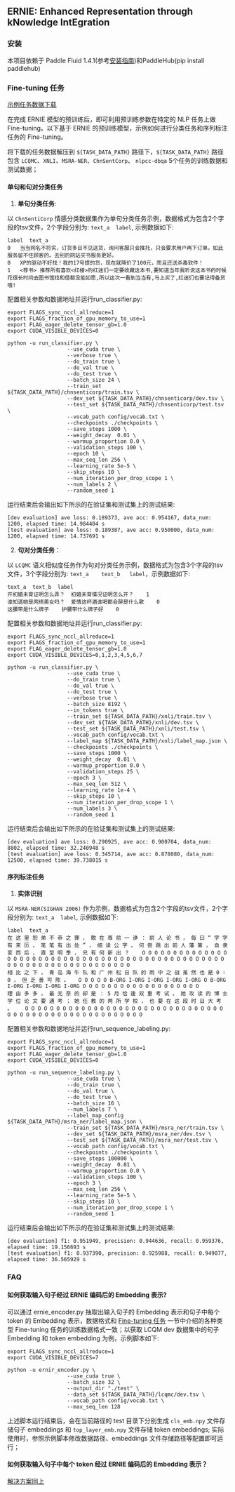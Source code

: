 ## ERNIE: **E**nhanced **R**epresentation through k**N**owledge **I**nt**E**gration

### 安装
本项目依赖于 Paddle Fluid 1.4.1(参考[安装指南](http://www.paddlepaddle.org/#quick-start))和PaddleHub(pip install paddlehub)

### Fine-tuning 任务
[示例任务数据下载](https://ernie.bj.bcebos.com/task_data.tgz)

在完成 ERNIE 模型的预训练后，即可利用预训练参数在特定的 NLP 任务上做 Fine-tuning。以下基于 ERNIE 的预训练模型，示例如何进行分类任务和序列标注任务的 Fine-tuning。

将下载的任务数据解压到 `${TASK_DATA_PATH}` 路径下，`${TASK_DATA_PATH}` 路径包含 `LCQMC`、`XNLI`、`MSRA-NER`、`ChnSentCorp`、 `nlpcc-dbqa` 5个任务的训练数据和测试数据；

#### 单句和句对分类任务

1) **单句分类任务**:

 以 `ChnSentiCorp` 情感分类数据集作为单句分类任务示例，数据格式为包含2个字段的tsv文件，2个字段分别为: `text_a  label`, 示例数据如下:
 ```
label  text_a
0   当当网名不符实，订货多日不见送货，询问客服只会推托，只会要求用户再下订单。如此服务留不住顾客的。去别的网站买书服务更好。
0   XP的驱动不好找！我的17号提的货，现在就降价了100元，而且还送杀毒软件！
1   <荐书> 推荐所有喜欢<红楼>的红迷们一定要收藏这本书,要知道当年我听说这本书的时候花很长时间去图书馆找和借都没能如愿,所以这次一看到当当有,马上买了,红迷们也要记得备货哦!
 ```
配置相关参数和数据地址并运行run_classifier.py:
```shell
export FLAGS_sync_nccl_allreduce=1
export FLAGS_fraction_of_gpu_memory_to_use=1
export FLAG_eager_delete_tensor_gb=1.0
export CUDA_VISIBLE_DEVICES=0

python -u run_classifier.py \
                   --use_cuda true \
                   --verbose true \
                   --do_train true \
                   --do_val true \
                   --do_test true \
                   --batch_size 24 \
                   --train_set ${TASK_DATA_PATH}/chnsenticorp/train.tsv \
                   --dev_set ${TASK_DATA_PATH}/chnsenticorp/dev.tsv \
                   --test_set ${TASK_DATA_PATH}/chnsenticorp/test.tsv \
                   --vocab_path config/vocab.txt \
                   --checkpoints ./checkpoints \
                   --save_steps 1000 \
                   --weight_decay  0.01 \
                   --warmup_proportion 0.0 \
                   --validation_steps 100 \
                   --epoch 10 \
                   --max_seq_len 256 \
                   --learning_rate 5e-5 \
                   --skip_steps 10 \
                   --num_iteration_per_drop_scope 1 \
                   --num_labels 2 \
                   --random_seed 1
```
运行结束后会输出如下所示的在验证集和测试集上的测试结果:

```
[dev evaluation] ave loss: 0.189373, ave acc: 0.954167, data_num: 1200, elapsed time: 14.984404 s
[test evaluation] ave loss: 0.189387, ave acc: 0.950000, data_num: 1200, elapsed time: 14.737691 s
```

2) **句对分类任务**：

以 `LCQMC` 语义相似度任务作为句对分类任务示例，数据格式为包含3个字段的tsv文件，3个字段分别为: `text_a    text_b   label`，示例数据如下:
```
text_a  text_b  label
开初婚未育证明怎么弄？  初婚未育情况证明怎么开？    1
谁知道她是网络美女吗？  爱情这杯酒谁喝都会醉是什么歌    0
这腰带是什么牌子    护腰带什么牌子好    0
```
配置相关参数和数据地址并运行run_classifier.py:
```shell
export FLAGS_sync_nccl_allreduce=1
export FLAGS_fraction_of_gpu_memory_to_use=1
export FLAG_eager_delete_tensor_gb=1.0
export CUDA_VISIBLE_DEVICES=0,1,2,3,4,5,6,7

python -u run_classifier.py \
                   --use_cuda true \
                   --do_train true \
                   --do_val true \
                   --do_test true \
                   --verbose true \
                   --batch_size 8192 \
                   --in_tokens true \
                   --train_set ${TASK_DATA_PATH}/xnli/train.tsv \
                   --dev_set ${TASK_DATA_PATH}/xnli/dev.tsv \
                   --test_set ${TASK_DATA_PATH}/xnli/test.tsv \
                   --vocab_path config/vocab.txt \
                   --label_map ${TASK_DATA_PATH}/xnli/label_map.json \
                   --checkpoints ./checkpoints \
                   --save_steps 1000 \
                   --weight_decay  0.01 \
                   --warmup_proportion 0.0 \
                   --validation_steps 25 \
                   --epoch 3 \
                   --max_seq_len 512 \
                   --learning_rate 1e-4 \
                   --skip_steps 10 \
                   --num_iteration_per_drop_scope 1 \
                   --num_labels 3 \
                   --random_seed 1
```
运行结束后会输出如下所示的在验证集和测试集上的测试结果:

```
[dev evaluation] ave loss: 0.290925, ave acc: 0.900704, data_num: 8802, elapsed time: 32.240948 s
[test evaluation] ave loss: 0.345714, ave acc: 0.878080, data_num: 12500, elapsed time: 39.738015 s
```

#### 序列标注任务

1) **实体识别**

 以 `MSRA-NER(SIGHAN 2006)` 作为示例，数据格式为包含2个字段的tsv文件，2个字段分别为: `text_a  label`, 示例数据如下:
 ```
 label  text_a
 在 这 里 恕 弟 不 恭 之 罪 ， 敢 在 尊 前 一 诤 ： 前 人 论 书 ， 每 曰 “ 字 字 有 来 历 ， 笔 笔 有 出 处 ” ， 细 读 公 字 ， 何 尝 跳 出 前 人 藩 篱 ， 自 隶 变 而 后 ， 直 至 明 季 ， 兄 有 何 新 出 ？    O O O O O O O O O O O O O O O O O O O O O O O O O O O O O O O O O O O O O O O O O O O O O O O O O O O O O O O O O O O O O O O O O O O O O
相 比 之 下 ， 青 岛 海 牛 队 和 广 州 松 日 队 的 雨 中 之 战 虽 然 也 是 0 ∶ 0 ， 但 乏 善 可 陈 。   O O O O O B-ORG I-ORG I-ORG I-ORG I-ORG O B-ORG I-ORG I-ORG I-ORG I-ORG O O O O O O O O O O O O O O O O O O O
理 由 多 多 ， 最 无 奈 的 却 是 ： 5 月 恰 逢 双 重 考 试 ， 她 攻 读 的 博 士 学 位 论 文 要 通 考 ； 她 任 教 的 两 所 学 校 ， 也 要 在 这 段 时 日 大 考 。    O O O O O O O O O O O O O O O O O O O O O O O O O O O O O O O O O O O O O O O O O O O O O O O O O O O O O O
 ```
配置相关参数和数据地址并运行run_sequence_labeling.py:
```shell
export FLAGS_sync_nccl_allreduce=1
export FLAGS_fraction_of_gpu_memory_to_use=1
export FLAG_eager_delete_tensor_gb=1.0
export CUDA_VISIBLE_DEVICES=0

python -u run_sequence_labeling.py \
                   --use_cuda true \
                   --do_train true \
                   --do_val true \
                   --do_test true \
                   --batch_size 16 \
                   --num_labels 7 \
                   --label_map_config ${TASK_DATA_PATH}/msra_ner/label_map.json \
                   --train_set ${TASK_DATA_PATH}/msra_ner/train.tsv \
                   --dev_set ${TASK_DATA_PATH}/msra_ner/dev.tsv \
                   --test_set ${TASK_DATA_PATH}/msra_ner/test.tsv \
                   --vocab_path config/vocab.txt \
                   --checkpoints ./checkpoints \
                   --save_steps 100000 \
                   --weight_decay  0.01 \
                   --warmup_proportion 0.0 \
                   --validation_steps 100 \
                   --epoch 3 \
                   --max_seq_len 256 \
                   --learning_rate 5e-5 \
                   --skip_steps 10 \
                   --num_iteration_per_drop_scope 1 \
                   --random_seed 1
```
运行结束后会输出如下所示的在验证集和测试集上的测试结果:

```
[dev evaluation] f1: 0.951949, precision: 0.944636, recall: 0.959376, elapsed time: 19.156693 s
[test evaluation] f1: 0.937390, precision: 0.925988, recall: 0.949077, elapsed time: 36.565929 s
```

### FAQ

#### 如何获取输入句子经过 ERNIE 编码后的 Embedding 表示?

可以通过 ernie_encoder.py 抽取出输入句子的 Embedding 表示和句子中每个 token 的 Embedding 表示，数据格式和 [Fine-tuning 任务](#Fine-tuning-任务) 一节中介绍的各种类型 Fine-tuning 任务的训练数据格式一致；以获取 LCQM dev 数据集中的句子 Embedding 和 token embedding 为例，示例脚本如下:

```shell
export FLAGS_sync_nccl_allreduce=1
export CUDA_VISIBLE_DEVICES=7

python -u ernir_encoder.py \
                   --use_cuda true \
                   --batch_size 32 \
                   --output_dir "./test" \
                   --data_set ${TASK_DATA_PATH}/lcqmc/dev.tsv \
                   --vocab_path config/vocab.txt \
                   --max_seq_len 128
```

上述脚本运行结束后，会在当前路径的 test 目录下分别生成 `cls_emb.npy` 文件存储句子 embeddings 和 `top_layer_emb.npy` 文件存储 token embeddings; 实际使用时，参照示例脚本修改数据路径、embeddings 文件存储路径等配置即可运行；

#### 如何获取输入句子中每个 token 经过 ERNIE 编码后的 Embedding 表示？

[解决方案同上](#如何获取输入句子经过-ERNIE-编码后的-Embedding-表示?)
